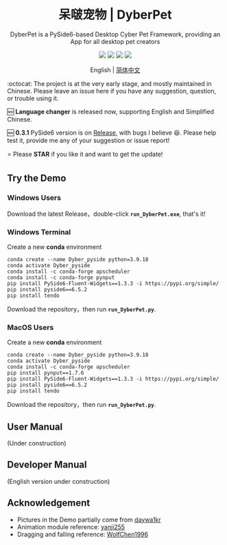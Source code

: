 <h1 align="center">
  呆啵宠物  |  DyberPet
</h1>

<p align="center">
  DyberPet is a PySide6-based Desktop Cyber Pet Framework, providing an App for all desktop pet creators
</p>

<p align="center">
  <a>
    <img src="https://img.shields.io/github/license/ChaozhongLiu/DyberPet.svg">
  </a>

  <a style="text-decoration:none">
    <img src="https://img.shields.io/github/downloads/ChaozhongLiu/DyberPet/total.svg"/>
  </a>

  <a style="text-decoration:none">
    <img src="https://img.shields.io/badge/python-3.9+-blue.svg" />
  </a>

  <a style="text-decoration:none">
    <img src="https://img.shields.io/badge/DyberPet-v0.3.1-green.svg"/>
  </a>
</p>

<p align="center">
English | <a href="README.md">简体中文</a>
</p>

:octocat: The project is at the very early stage, and mostly maintained in Chinese. Please leave an issue here if you have any suggestion, question, or trouble using it.  
  
🆕 **Language changer** is released now, supporting English and Simplified Chinese.  

:new: **0.3.1** PySide6 version is on [Release](https://github.com/ChaozhongLiu/DyberPet/releases/tag/v0.3.1b), with bugs I believe 😆. Please help test it, provide me any of your suggestion or issue report!  
  
⭐ Please **STAR** if you like it and want to get the update!


## Try the Demo
### Windows Users
  Download the latest Release，double-click **``run_DyberPet.exe``**, that's it!

### Windows Terminal
  Create a new **conda** environment 
  ```
  conda create --name Dyber_pyside python=3.9.18
  conda activate Dyber_pyside
  conda install -c conda-forge apscheduler
  conda install -c conda-forge pynput
  pip install PySide6-Fluent-Widgets==1.3.3 -i https://pypi.org/simple/
  pip install pyside6==6.5.2
  pip install tendo
  ```
  Download the repository，then run **``run_DyberPet.py``**.
  
### MacOS Users
  Create a new **conda** environment  
  ```
  conda create --name Dyber_pyside python=3.9.18
  conda activate Dyber_pyside
  conda install -c conda-forge apscheduler
  pip install pynput==1.7.6
  pip install PySide6-Fluent-Widgets==1.3.3 -i https://pypi.org/simple/
  pip install pyside6==6.5.2
  pip install tendo
  ```
  Download the repository，then run **``run_DyberPet.py``**.




## User Manual
(Under construction)




## Developer Manual
(English version under construction)



## Acknowledgement
- Pictures in the Demo partially come from [daywa1kr](https://github.com/daywa1kr/Desktop-Cat)
- Animation module reference: [yanji255](https://toscode.gitee.com/yanji255/desktop_pet/)  
- Dragging and falling reference: [WolfChen1996](https://github.com/WolfChen1996/DesktopPet)

